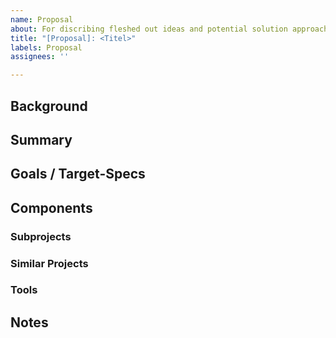 ```yaml
---
name: Proposal
about: For discribing fleshed out ideas and potential solution approaches.
title: "[Proposal]: <Titel>"
labels: Proposal
assignees: ''

---
```


<!-- **NOTES:**
- take your time. a well layed out proposal can make things a lot easier
- the structure of this template isn't a requirement, just a suggestion. Feel free to move things around and/or include
  additional headers or subheaders.
- not everything needs to be perfect right away. it's encuraged to refine this intro as the discussion moves along

// MOD-TODO: add link to a 'guide'-page (and create such a page)
-->
<!-- small intro, not required -->

## Background

<!-- a detailed description of why this solution/idea is needed -->

## Summary <!-- A general outline of a project for tackeling this task -->

<!-- doesn't have to be too specific but the more fleshed out it is, the easier it gets to define  a project scope -->

## Goals / Target-Specs

<!-- a short bullet point list of concrete goals. keep the items short and to the point -->

## Components <!-- Subprojects and Tools that could be used to acomplish these goals -->

### Subprojects <!-- ruff ideas are enough -->

<!-- If the topig is large, it can be smart to break it up into smaller chunks -->
<!-- is there a proposal that would/could be exxential to this project -->

### Similar Projects

<!-- are there any existing projects that try to solve this or something similar -->
<!-- and what could/should be improved about them. -->

### Tools

<!-- existing projects that could be used as components for this project -->
<!-- what function would they fulfill in this project -->

## Notes <!-- a section for notes and ideas, stuff in here doesn't have to be very presize -->
